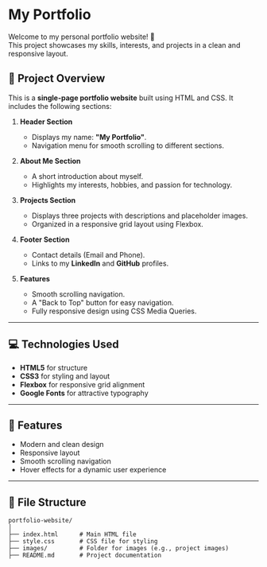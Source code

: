 # My Portfolio

Welcome to my personal portfolio website! 🎉  
This project showcases my skills, interests, and projects in a clean and responsive layout.  

## 🚀 Project Overview

This is a **single-page portfolio website** built using HTML and CSS. It includes the following sections:  

1. **Header Section**  
   - Displays my name: **"My Portfolio"**.  
   - Navigation menu for smooth scrolling to different sections.  

2. **About Me Section**  
   - A short introduction about myself.  
   - Highlights my interests, hobbies, and passion for technology.

3. **Projects Section**  
   - Displays three projects with descriptions and placeholder images.  
   - Organized in a responsive grid layout using Flexbox.

4. **Footer Section**  
   - Contact details (Email and Phone).  
   - Links to my **LinkedIn** and **GitHub** profiles.

5. **Features**  
   - Smooth scrolling navigation.  
   - A "Back to Top" button for easy navigation.  
   - Fully responsive design using CSS Media Queries.  

---

## 💻 Technologies Used

- **HTML5** for structure  
- **CSS3** for styling and layout  
- **Flexbox** for responsive grid alignment  
- **Google Fonts** for attractive typography  

---


## 🌟 Features

- Modern and clean design  
- Responsive layout  
- Smooth scrolling navigation  
- Hover effects for a dynamic user experience  

---

## 📂 File Structure

```plaintext
portfolio-website/
│
├── index.html      # Main HTML file
├── style.css       # CSS file for styling
├── images/         # Folder for images (e.g., project images)
├── README.md       # Project documentation
